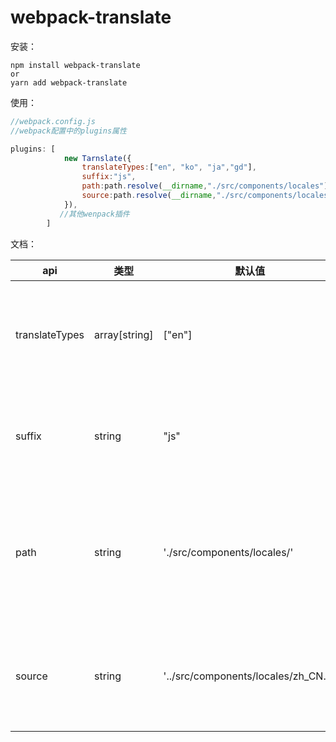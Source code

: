 # webpack-translate



安装：

```
npm install webpack-translate
or
yarn add webpack-translate
```



使用：

```js
//webpack.config.js
//webpack配置中的plugins属性

plugins: [
            new Tarnslate({
                translateTypes:["en", "ko", "ja","gd"],
                suffix:"js",
                path:path.resolve(__dirname,"./src/components/locales"),
                source:path.resolve(__dirname,"./src/components/locales/zh_CN.js")
            }),
           //其他wenpack插件
        ]
```



文档：

| api            | 类型          | 默认值                               | 说明                                                         |
| -------------- | ------------- | ------------------------------------ | ------------------------------------------------------------ |
| translateTypes | array[string] | ["en"]                               | 需翻译的目标语言简写，[地址](https://github.com/aiyuekuang/webpack-translate/blob/master/src/translate/utils/lang.js) |
| suffix         | string        | "js"                                 | 输出的语言文件的后缀名                                       |
| path           | string        | './src/components/locales/'          | 输出的语言文件相对项目根目录的地址                           |
| source         | string        | '../src/components/locales/zh_CN.js' | 需作为源语言进行翻译的文件                                   |



